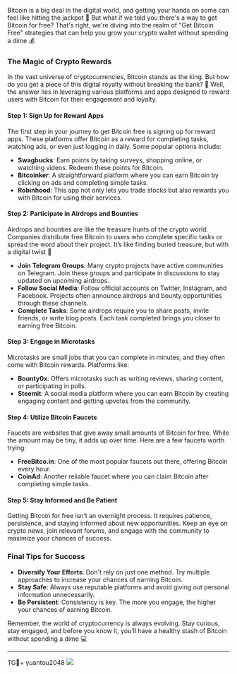 Bitcoin is a big deal in the digital world, and getting your hands on some can feel like hitting the jackpot 🎉 But what if we told you there's a way to get Bitcoin for free? That's right, we're diving into the realm of "Get Bitcoin Free" strategies that can help you grow your crypto wallet without spending a dime 💰

### The Magic of Crypto Rewards

In the vast universe of cryptocurrencies, Bitcoin stands as the king. But how do you get a piece of this digital royalty without breaking the bank? 🤔 Well, the answer lies in leveraging various platforms and apps designed to reward users with Bitcoin for their engagement and loyalty.

#### Step 1: Sign Up for Reward Apps

The first step in your journey to get Bitcoin free is signing up for reward apps. These platforms offer Bitcoin as a reward for completing tasks, watching ads, or even just logging in daily. Some popular options include:

- **Swagbucks**: Earn points by taking surveys, shopping online, or watching videos. Redeem these points for Bitcoin.
- **Bitcoinker**: A straightforward platform where you can earn Bitcoin by clicking on ads and completing simple tasks.
- **Robinhood**: This app not only lets you trade stocks but also rewards you with Bitcoin for using their services.

#### Step 2: Participate in Airdrops and Bounties

Airdrops and bounties are like the treasure hunts of the crypto world. Companies distribute free Bitcoin to users who complete specific tasks or spread the word about their project. It’s like finding buried treasure, but with a digital twist 🌟

- **Join Telegram Groups**: Many crypto projects have active communities on Telegram. Join these groups and participate in discussions to stay updated on upcoming airdrops.
- **Follow Social Media**: Follow official accounts on Twitter, Instagram, and Facebook. Projects often announce airdrops and bounty opportunities through these channels.
- **Complete Tasks**: Some airdrops require you to share posts, invite friends, or write blog posts. Each task completed brings you closer to earning free Bitcoin.

#### Step 3: Engage in Microtasks

Microtasks are small jobs that you can complete in minutes, and they often come with Bitcoin rewards. Platforms like:

- **Bounty0x**: Offers microtasks such as writing reviews, sharing content, or participating in polls.
- **Steemit**: A social media platform where you can earn Bitcoin by creating engaging content and getting upvotes from the community.

#### Step 4: Utilize Bitcoin Faucets

Faucets are websites that give away small amounts of Bitcoin for free. While the amount may be tiny, it adds up over time. Here are a few faucets worth trying:

- **FreeBitco.in**: One of the most popular faucets out there, offering Bitcoin every hour.
- **CoinAd**: Another reliable faucet where you can claim Bitcoin after completing simple tasks.

#### Step 5: Stay Informed and Be Patient

Getting Bitcoin for free isn’t an overnight process. It requires patience, persistence, and staying informed about new opportunities. Keep an eye on crypto news, join relevant forums, and engage with the community to maximize your chances of success.

### Final Tips for Success

- **Diversify Your Efforts**: Don't rely on just one method. Try multiple approaches to increase your chances of earning Bitcoin.
- **Stay Safe**: Always use reputable platforms and avoid giving out personal information unnecessarily.
- **Be Persistent**: Consistency is key. The more you engage, the higher your chances of earning Bitcoin.

Remember, the world of cryptocurrency is always evolving. Stay curious, stay engaged, and before you know it, you’ll have a healthy stash of Bitcoin without spending a dime 💻

---

TG💪+ yuantou2048  ![](https://github.com/user-attachments/assets/42a5a4a5-fea9-4a1d-8aa0-73e57e430cca)